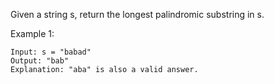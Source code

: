 Given a string s, return the longest palindromic substring in s.

 

Example 1:
```
Input: s = "babad"
Output: "bab"
Explanation: "aba" is also a valid answer.
```
